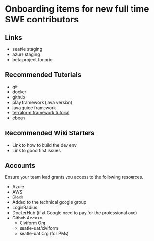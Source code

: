 # Onboarding items for new full time SWE contributors

## Links
* seattle staging
* azure staging
* beta project for prio

## Recommended Tutorials
* git
* docker
* github
* play framework (java version)
* java guice framework
* [terraform framework tutorial](https://learn.hashicorp.com/tutorials/terraform/infrastructure-as-code)
* ebean 

## Recommended Wiki Starters
* Link to how to build the dev env
* Link to good first issues

## Accounts
Ensure your team lead grants you access to the following resources.

* Azure
* AWS
* Slack
* Added to the technical google group
* LoginRadius
* DockerHub (if at Google need to pay for the professional one)
* Github Access
  * Civiform Org
  * seatle-uat/civiform
  * seatle-uat Org (for PMs)

